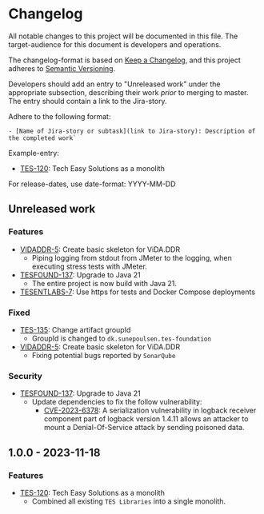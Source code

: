 # Changelog

All notable changes to this project will be documented in this file. The target-audience for this document
is developers and operations.

The changelog-format is based on [Keep a Changelog](https://keepachangelog.com/en/1.0.0/), and this project
adheres to [Semantic Versioning](https://semver.org/spec/v2.0.0.html).

Developers should add an entry to "Unreleased work" under the appropriate subsection, describing their work
_prior_ to merging to master. The entry should contain a link to the Jira-story.

Adhere to the following format:
```
- [Name of Jira-story or subtask](link to Jira-story): Description of the completed work`
```
Example-entry:

- [TES-120](https://sunepoulsen.atlassian.net/browse/TES-120): Tech Easy Solutions as a monolith

For release-dates, use date-format: YYYY-MM-DD

## Unreleased work

### Features

- [VIDADDR-5](https://sunepoulsen.atlassian.net/browse/VIDADDR-5): Create basic skeleton for ViDA.DDR
  - Piping logging from stdout from JMeter to the logging, when executing stress tests with JMeter.
- [TESFOUND-137](https://sunepoulsen.atlassian.net/browse/TESFOUND-137): Upgrade to Java 21
  - The entire project is now build with Java 21.
- [TESENTLABS-7](https://sunepoulsen.atlassian.net/browse/TESENTLABS-7): Use https for tests and Docker Compose deployments

### Fixed

- [TES-135](https://sunepoulsen.atlassian.net/browse/TES-135): Change artifact groupId
  - GroupId is changed to `dk.sunepoulsen.tes-foundation`
- [VIDADDR-5](https://sunepoulsen.atlassian.net/browse/VIDADDR-5): Create basic skeleton for ViDA.DDR
  - Fixing potential bugs reported by `SonarQube`

### Security

- [TESFOUND-137](https://sunepoulsen.atlassian.net/browse/TESFOUND-137): Upgrade to Java 21
  - Update dependencies to fix the follow vulnerability:
    - [CVE-2023-6378](https://nvd.nist.gov/vuln/detail/CVE-2023-6378): A serialization vulnerability in
      logback receiver component part of logback version 1.4.11 allows an attacker to mount a Denial-Of-Service
      attack by sending poisoned data.

## 1.0.0 - 2023-11-18

### Features

- [TES-120](https://sunepoulsen.atlassian.net/browse/TES-120): Tech Easy Solutions as a monolith
  - Combined all existing `TES Libraries` into a single monolith.
